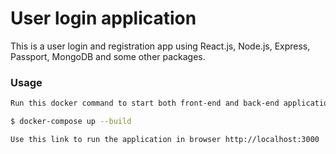 # User login application

This is a user login and registration app using React.js, Node.js, Express, Passport, MongoDB and some other packages.


### Usage

```sh
Run this docker command to start both front-end and back-end applications.

$ docker-compose up --build
```

```sh
Use this link to run the application in browser http://localhost:3000
```

